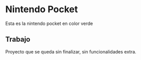 # Nintendo Pocket

Esta es la nintendo pocket en color verde

## Trabajo 

Proyecto que se queda sin finalizar, sin funcionalidades extra.